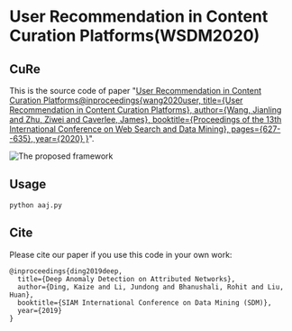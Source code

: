 User Recommendation in Content Curation Platforms(WSDM2020)
============

## CuRe

This is the source code of paper "[User Recommendation in Content Curation Platforms@inproceedings{wang2020user,
  title={User Recommendation in Content Curation Platforms},
  author={Wang, Jianling and Zhu, Ziwei and Caverlee, James},
  booktitle={Proceedings of the 13th International Conference on Web Search and Data Mining},
  pages={627--635},
  year={2020}
}](http://people.tamu.edu/~jwang713/pubs/curator-wsdm2020.pdf)".

![The proposed framework](framework.png)


## Usage
```python aaj.py```

## Cite

Please cite our paper if you use this code in your own work:

```
@inproceedings{ding2019deep,
  title={Deep Anomaly Detection on Attributed Networks},
  author={Ding, Kaize and Li, Jundong and Bhanushali, Rohit and Liu, Huan},
  booktitle={SIAM International Conference on Data Mining (SDM)},
  year={2019}
}
```
